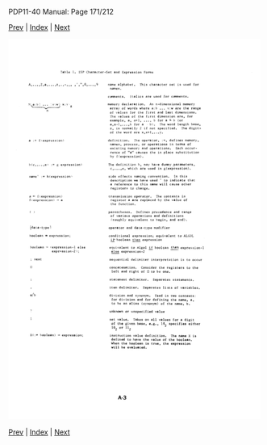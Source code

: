 PDP11-40 Manual: Page 171/212

[Prev](pdp11-40-000170.html) | [Index](index.html) | [Next](pdp11-40-000172.html)

![](pdp11-40-000171.gif)

[Prev](pdp11-40-000170.html) | [Index](index.html) | [Next](pdp11-40-000172.html)

